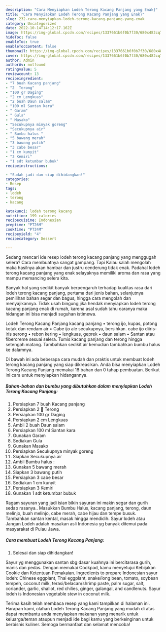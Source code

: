 ```yaml
---
description: "Cara Menyiapkan Lodeh Terong Kacang Panjang yang Enak}"
title: "Cara Menyiapkan Lodeh Terong Kacang Panjang yang Enak}"
slug: 232-cara-menyiapkan-lodeh-terong-kacang-panjang-yang-enak
category: Uncategorized
date: 2022-10-14T14:12:17.162Z
image: https://img-global.cpcdn.com/recipes/1337661b6f0b7f30/680x482cq70/lodeh-terong-kacang-panjang-foto-resep-utama.jpg
hideToc: false
enableToc: true
enableTocContent: false
thumbnail: https://img-global.cpcdn.com/recipes/1337661b6f0b7f30/680x482cq70/lodeh-terong-kacang-panjang-foto-resep-utama.jpg
cover: https://img-global.cpcdn.com/recipes/1337661b6f0b7f30/680x482cq70/lodeh-terong-kacang-panjang-foto-resep-utama.jpg
author: Admin
authorAv: notfound
ratingvalue: 5
reviewcount: 13
recipeingredient:
- "7 buah Kacang panjang"
- "2  Terong"
- "100 gr Daging"
- "2 cm Lengkuas"
- "2 buah Daun salam"
- "100 ml Santan kara"
- " Garam"
- " Gula"
- " Masako"
- "Secukupnya minyak goreng"
- "Secukupnya air"
- " Bumbu halus "
- "5 bawang merah"
- "3 bawang putih"
- "3 cabe besar"
- "1 cm kunyit"
- "3 Kemiri"
- "1 sdt ketumbar bubuk"
recipeinstructions:

- "Sudah jadi dan siap dihidangkan!"
categories:
- Resep
tags:
- lodeh
- terong
- kacang

katakunci: lodeh terong kacang 
nutrition: 199 calories
recipecuisine: Indonesian
preptime: "PT26M"
cooktime: "PT34M"
recipeyield: "4"
recipecategory: Dessert

---
```



Sedang mencari ide resep lodeh terong kacang panjang yang menggugah selera? Cara membuatnya sangat gampang. Tapi Kalau salah mengolah maka hasilnya akan hambar dan justru cenderung tidak enak. Padahal lodeh terong kacang panjang yang enak selayaknya memiliki aroma dan rasa yang mampu memancing selera kita.


Banyak hal yang sedikit banyak berpengaruh terhadap kualitas rasa dari lodeh terong kacang panjang, pertama dari jenis bahan, selanjutnya pemilihan bahan segar dan bagus, hingga cara mengolah dan menyajikannya. Tidak usah bingung jika hendak menyiapkan lodeh terong kacang panjang enak di rumah, karena asal sudah tahu caranya maka hidangan ini bisa menjadi suguhan istimewa.

Lodeh Terong Kacang Panjang kacang panjang • terong ijo, kupas, potong kotak dan rendam air • Cabe ijo ale secukupnya, bersihkan. cabe ijo diiris-iris serong • rebon kering • lengkuas, geprek • daun salam • Santan atau fibercreme sesuai selera. Tumis kacang panjang dan terong hingga setengah matang. Tambahkan sedikit air kemudian tambahkan bumbu halus ke dalamnya.


Di bawah ini ada beberapa cara mudah dan praktis untuk membuat lodeh terong kacang panjang yang siap dikreasikan. Anda bisa menyiapkan Lodeh Terong Kacang Panjang memakai 18 bahan dan 0 tahap pembuatan. Berikut ini cara untuk menyiapkan hidangannya.

<!--inarticleads1-->

##### Bahan-bahan dan bumbu yang dibutuhkan dalam menyiapkan Lodeh Terong Kacang Panjang:

1. Persiapkan 7 buah Kacang panjang
1. Persiapkan 2 🍆 Terong
1. Persiapkan 100 gr Daging
1. Persiapkan 2 cm Lengkuas
1. Ambil 2 buah Daun salam
1. Persiapkan 100 ml Santan kara
1. Gunakan  Garam
1. Sediakan  Gula
1. Gunakan  Masako
1. Persiapkan Secukupnya minyak goreng
1. Siapkan Secukupnya air
1. Ambil  Bumbu halus :
1. Gunakan 5 bawang merah
1. Siapkan 3 bawang putih
1. Persiapkan 3 cabe besar
1. Sediakan 1 cm kunyit
1. Persiapkan 3 Kemiri
1. Gunakan 1 sdt ketumbar bubuk


Ragam sayuran yang jadi isian bikin sayuran ini makin segar dan gurih sedap rasanya.. Masukkan Bumbu Halus, kacang panjang, terong, daun melinjo, buah melinjo, cabe merah, cabe hijau dan tempe busuk. Tambahkan santan kental, masak hingga mendidih. Sayur lodeh atau Jangan Lodeh adalah masakan asli Indonesia yg banyak ditemui pada masyarakat di Pulau Jawa. 

<!--inarticleads2-->

##### Cara membuat Lodeh Terong Kacang Panjang:


1. Selesai dan siap dihidangkan!

Sayur yg menggunakan santan sbg dasar kuahnya ini bercitarasa gurih, manis dan pedas. Dengan memakai Cookpad, kamu menyetujui Kebijakan Cookie dan Ketentuan Pemakaian. Ingredients to prepare Indonesian sayur lodeh: Chinese eggplant, Thai eggplant, snake/long bean, tomato, soybean tempeh, coconut milk, terasi/belacan/shrimp paste, palm sugar, salt, coriander, garlic, shallot, red chilies, ginger, galangal, and candlenuts. Sayur lodeh is Indonesian vegetable stew in coconut milk. 

Terima kasih telah membaca resep yang kami tampilkan di halaman ini. Harapan kami, olahan Lodeh Terong Kacang Panjang yang mudah di atas dapat membantu anda menyiapkan makanan yang menarik untuk keluarga/teman ataupun menjadi ide bagi kamu yang berkeinginan untuk berbisnis kuliner. Semoga bermanfaat dan selamat mencoba!
